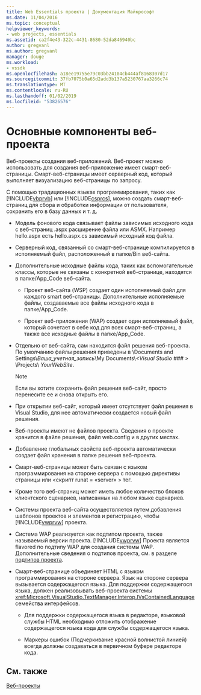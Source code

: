 ```yaml
---
title: Web Essentials проекта | Документация Майкрософт
ms.date: 11/04/2016
ms.topic: conceptual
helpviewer_keywords:
- web projects, essentials
ms.assetid: ca2f4e43-322c-4431-8680-52da846940bc
author: gregvanl
ms.author: gregvanl
manager: douge
ms.workload:
- vssdk
ms.openlocfilehash: a18ee19755e79c03bb24104cb444af8168307d17
ms.sourcegitcommit: 37fb7075b0a65d2add3b137a5230767aa3266c74
ms.translationtype: MT
ms.contentlocale: ru-RU
ms.lasthandoff: 01/02/2019
ms.locfileid: "53826576"
---
```

# <a name="web-project-essentials"></a>Основные компоненты веб-проекта
Веб-проекты создания веб-приложений. Веб-проект можно использовать для создания веб-приложение имеет смарт-веб-страницы. Смарт-веб-страницы имеет серверный код, который выполняет визуализацию веб-страницы по запросу.  
  
 С помощью традиционных языках программирования, таких как [!INCLUDE[vbprvb](../../code-quality/includes/vbprvb_md.md)] или [!INCLUDE[csprcs](../../data-tools/includes/csprcs_md.md)], можно создать смарт-веб-страниц для сбора и обработки информации от пользователя, сохранить его в базу данных и т. д.  
  
- Модель фонового кода связывает файлы зависимых исходного кода с веб-страниц .aspx расширение файла или ASMX. Например hello.aspx есть hello.aspx.cs зависимый исходный код файла.  
  
- Серверный код, связанный со смарт-веб-странице компилируется в исполняемый файл, расположенный в папке/Bin веб-сайта.  
  
- Дополнительные исходные файлы кода, таких как вспомогательные классы, которые не связаны с конкретной веб-странице, находятся в папке/App_Code веб-сайта.  
  
  -   Проект веб-сайта (WSP) создает один исполняемый файл для каждого smart веб-страницы. Дополнительные исполняемые файлы, создаваемые все файлы исходного кода в папке/App_Code.  
  
  -   Проект веб-приложения (WAP) создает один исполняемый файл, который сочетает в себе код для всех смарт-веб-страниц, а также все исходные файлы в папке/App_Code.  
  
- Отдельно от веб-сайта, сам находится файл решения веб-проекта. По умолчанию файлы решения приведены в \Documents and Settings\\*Ваша_учетная_запись*\My Documents\\*\<Visual Studio ### >* \Projects\\ *YourWebSite*.  
  
  > [!NOTE]
  >  Если вы хотите сохранить файл решения веб-сайт, просто перенесите ее и снова открыть его.  
  
- При открытии веб-сайт, который имеет отсутствует файл решения в Visual Studio, для нее автоматически создается новый файл решения.  
  
- Веб-проекты имеют не файлов проекта. Сведения о проекте хранится в файле решения, файл web.config и в других местах.  
  
- Добавление глобальных свойств веб-проекта автоматически создает файл хранения в папке решения веб-проекта.  
  
- Смарт-веб-страницы может быть связан с языком программирования на стороне сервера с помощью директивы страницы или \<скрипт runat = «server» > тег.  
  
- Кроме того веб-страниц может иметь любое количество блоков клиентского сценариев, написанных на любом языке сценариев.  
  
- Системы проекта веб-сайта осуществляется путем добавления шаблонов проектов и элементов и регистрацию, чтобы [!INCLUDE[vwprvw](../../extensibility/internals/includes/vwprvw_md.md)] проекта.  
  
- Система WAP реализуется как подтипом проекта, также называемый версии проекта. [!INCLUDE[vwprvw](../../extensibility/internals/includes/vwprvw_md.md)] Проекта является flavored по подтипу WAP для создания системы WAP. Дополнительные сведения о подтипов проекта, см. в разделе [подтипов проекта](../../extensibility/internals/project-subtypes.md).  
  
- Смарт-веб-странице объединяет HTML с языком программирования на стороне сервера. Язык на стороне сервера вызывается содержащегося языка. Для поддержки содержащегося языка, должен реализовывать веб-проекта системы <xref:Microsoft.VisualStudio.TextManager.Interop.IVsContainedLanguage> семейства интерфейсов.  
  
  -   Для поддержки содержащегося языка в редакторе, языковой службы HTML необходимо отложить отображение содержащегося языка кода для службы содержащегося языка.  
  
  -   Маркеры ошибок (Подчеркивание красной волнистой линией) всегда должны создаваться в первичном буфере редакторе кода.  
  
## <a name="see-also"></a>См. также  
 [Веб-проекты](../../extensibility/internals/web-projects.md)